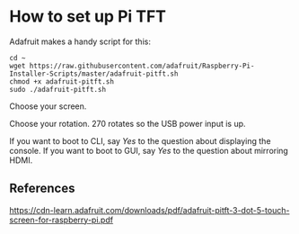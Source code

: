# How to set up Pi TFT
Adafruit makes a handy script for this:
```
cd ~
wget https://raw.githubusercontent.com/adafruit/Raspberry-Pi-Installer-Scripts/master/adafruit-pitft.sh
chmod +x adafruit-pitft.sh
sudo ./adafruit-pitft.sh
```
Choose your screen.

Choose your rotation. 270 rotates so the USB power input is up.

If you want to boot to CLI, say _Yes_ to the question about displaying the console. If you want to boot to GUI, say _Yes_ to the question about mirroring HDMI.

## References
https://cdn-learn.adafruit.com/downloads/pdf/adafruit-pitft-3-dot-5-touch-screen-for-raspberry-pi.pdf
